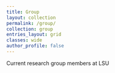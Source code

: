 ```yaml
---
title: Group
layout: collection
permalink: /group/
collection: group
entries_layout: grid
classes: wide
author_profile: false
---
```


Current research group members at LSU
